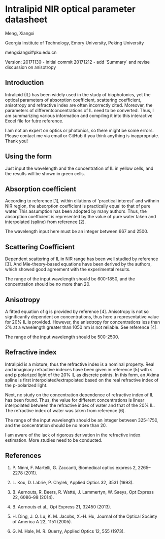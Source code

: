 # Intralipid NIR optical parameter datasheet

Meng, Xiangxi

Georgia Institute of Technology, Emory University, Peking University

mengxiangxi#pku.edu.cn

Version:	20171130 - initial commit
                20171212 - add 'Summary' and revise discussion on anisotropy

## Introduction										
										
Intralipid (IL) has been widely used in the study of biophotonics, yet the optical parameters of absorption coefficient, scattering coefficient, anisotropy and refractive index are often incorrectly cited. Moreover, the parameters of differentconcentrations of IL need to be converted. Thus, I am summarizing various information and compiling it into this interactive Excel file for futre reference.			

I am not an expert on optics or photonics, so there might be some errors. Please contact me via email or GitHub if you think anything is inappropriate. Thank you!										
										
## Using the form										
										
Just input the wavelength and the concentration of IL in yellow cells, and the results will be shown in green cells.										
										
## Absorption coefficient

According to reference [1], within dilutions of 'practical interest' and withnin NIR region, the absorption coefficient is practically equal to that of pure water. This assumption has been adopted by many authors. Thus, the absorption coefficient is represented by the value of pure water taken and interpolated (spline) from reference [2].										
										
The wavelength input here must be an integer between 667 and 2500.										
										
## Scattering Coefficient				

Dependent scattering of IL in NIR range has been well studied by reference [3]. And Mie-theory-based equations have been derived by the authors, which showed good agreement with the experimental results.

The range of the input wavelength should be 600-1850, and the concentration should be no more than 20.

## Anisotropy

A fitted equation of g is provided by reference [4]. Anisotropy is not so significantly dependent on concentrations, thus here a representative value for 20% IL is provided. However, the anisotropy for concentrations less than 2% at a wavelength greater than 1050 nm is not reliable. See reference [4].

The range of the input wavelength should be 500-2500.

## Refractive index

Intralipid is a mixture, thus the refractive index is a nominal property. Real and imaginary refractive indeces have been given in reference [5] with s and p polarized light of the 20% IL as discrete points. In this form, an Akima spline is first interpolated/extrapolated based on the real refractive index of the p-polarized light.	

Next, no study on the concentration dependence of refractive index of IL has been found. Thus, the value for different concentrations is linear interpolated between the refractive index of water and that of the 20% IL. The refractive index of water was taken from reference [6].

The range of the input wavelength should be an integer between 325-1750, and the concentration should be no more than 20.

I am aware of the lack of rigorous derivation in the refractive index estimation. More studies need to be conducted.

## References

1. P. Ninni, F. Martelli, G. Zaccanti, Biomedical optics express 2, 2265–2278 (2011).

2. L. Kou, D. Labrie, P. Chylek, Applied Optics 32, 3531 (1993).

3. B. Aernouts, R. Beers, R. Watté, J. Lammertyn, W. Saeys, Opt Express 22, 6086–98 (2014).

4. B. Aernouts et al., Opt Express 21, 32450 (2013).

5. H. Ding, J. Q. Lu, K. M. Jacobs, X.-H. Hu, Journal of the Optical Society of America A 22, 1151 (2005).

6. G. M. Hale, M. R. Querry, Applied Optics 12, 555 (1973).
